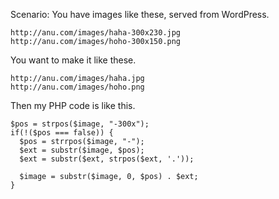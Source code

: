 Scenario:
You have images like these, served from WordPress.

```
http://anu.com/images/haha-300x230.jpg
http://anu.com/images/hoho-300x150.png
```

You want to make it like these.

```
http://anu.com/images/haha.jpg
http://anu.com/images/hoho.png
```

Then my PHP code is like this.

```
$pos = strpos($image, "-300x");
if(!($pos === false)) {
  $pos = strrpos($image, "-");
  $ext = substr($image, $pos);
  $ext = substr($ext, strpos($ext, '.'));

  $image = substr($image, 0, $pos) . $ext;
}
```
